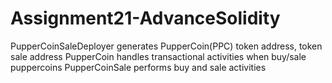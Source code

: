# Assignment21-AdvanceSolidity

PupperCoinSaleDeployer generates PupperCoin(PPC) token address, token sale address
PupperCoin handles transactional activities when buy/sale puppercoins 
PupperCoinSale performs buy and sale activities
